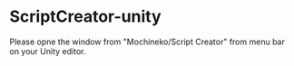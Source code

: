 # ScriptCreator-unity

Please opne the window from "Mochineko/Script Creator" from menu bar on your Unity editor.
